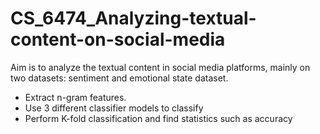 # CS_6474_Analyzing-textual-content-on-social-media

Aim is to analyze the textual content in social media platforms, mainly on two datasets: sentiment and emotional state dataset.
- Extract n-gram features.
- Use 3 different classifier models to classify
- Perform K-fold classification and find statistics such as accuracy
